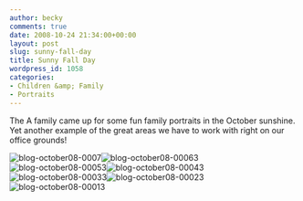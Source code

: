 ```yaml
---
author: becky
comments: true
date: 2008-10-24 21:34:00+00:00
layout: post
slug: sunny-fall-day
title: Sunny Fall Day
wordpress_id: 1058
categories:
- Children &amp; Family
- Portraits
---
```


The A family came up for some fun family portraits in the October sunshine. Yet another example of the great areas we have to work with right on our office grounds!


![blog-october08-0007](http://beta.beckyjenson.com/wp-content/uploads/2008/10/blog-october08-0007.jpg)![blog-october08-00063](http://beta.beckyjenson.com/wp-content/uploads/2008/10/blog-october08-00063.jpg) ![blog-october08-00053](http://beta.beckyjenson.com/wp-content/uploads/2008/10/blog-october08-00053.jpg)![blog-october08-00043](http://beta.beckyjenson.com/wp-content/uploads/2008/10/blog-october08-00043.jpg)![blog-october08-00033](http://beta.beckyjenson.com/wp-content/uploads/2008/10/blog-october08-00033.jpg)![blog-october08-00023](http://beta.beckyjenson.com/wp-content/uploads/2008/10/blog-october08-00023.jpg)![blog-october08-00013](http://beta.beckyjenson.com/wp-content/uploads/2008/10/blog-october08-00013.jpg)
